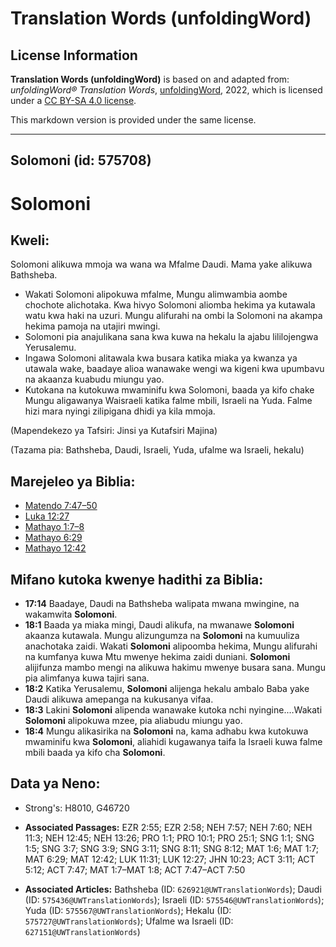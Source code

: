 # Translation Words (unfoldingWord)

## License Information

**Translation Words (unfoldingWord)** is based on and adapted from: _unfoldingWord® Translation Words_, [unfoldingWord](https://unfoldingword.org/utw), 2022, which is licensed under a [CC BY-SA 4.0 license](https://creativecommons.org/licenses/by-sa/4.0/legalcode.en).

This markdown version is provided under the same license.



--------------------------------

## Solomoni (id: 575708)

Solomoni
========

Kweli:
------

Solomoni alikuwa mmoja wa wana wa Mfalme Daudi. Mama yake alikuwa Bathsheba.

* Wakati Solomoni alipokuwa mfalme, Mungu alimwambia aombe chochote alichotaka. Kwa hivyo Solomoni aliomba hekima ya kutawala watu kwa haki na uzuri. Mungu alifurahi na ombi la Solomoni na akampa hekima pamoja na utajiri mwingi.
* Solomoni pia anajulikana sana kwa kuwa na hekalu la ajabu lililojengwa Yerusalemu.
* Ingawa Solomoni alitawala kwa busara katika miaka ya kwanza ya utawala wake, baadaye alioa wanawake wengi wa kigeni kwa upumbavu na akaanza kuabudu miungu yao.
* Kutokana na kutokuwa mwaminifu kwa Solomoni, baada ya kifo chake Mungu aligawanya Waisraeli katika falme mbili, Israeli na Yuda. Falme hizi mara nyingi zilipigana dhidi ya kila mmoja.

(Mapendekezo ya Tafsiri: Jinsi ya Kutafsiri Majina)

(Tazama pia: Bathsheba, Daudi, Israeli, Yuda, ufalme wa Israeli, hekalu)

Marejeleo ya Biblia:
--------------------

* [Matendo 7:47–50](https://ref.ly/Acts7:47-Acts7:50)
* [Luka 12:27](https://ref.ly/Luke12:27)
* [Mathayo 1:7–8](https://ref.ly/Matt1:7-Matt1:8)
* [Mathayo 6:29](https://ref.ly/Matt6:29)
* [Mathayo 12:42](https://ref.ly/Matt12:42)

Mifano kutoka kwenye hadithi za Biblia:
---------------------------------------

* **17:14** Baadaye, Daudi na Bathsheba walipata mwana mwingine, na wakamwita **Solomoni**.
* **18:1** Baada ya miaka mingi, Daudi alikufa, na mwanawe **Solomoni** akaanza kutawala. Mungu alizungumza na **Solomoni** na kumuuliza anachotaka zaidi. Wakati **Solomoni** alipoomba hekima, Mungu alifurahi na kumfanya kuwa Mtu mwenye hekima zaidi duniani. **Solomoni** alijifunza mambo mengi na alikuwa hakimu mwenye busara sana. Mungu pia alimfanya kuwa tajiri sana.
* **18:2** Katika Yerusalemu, **Solomoni** alijenga hekalu ambalo Baba yake Daudi alikuwa amepanga na kukusanya vifaa.
* **18:3** Lakini **Solomoni** alipenda wanawake kutoka nchi nyingine.…Wakati **Solomoni** alipokuwa mzee, pia aliabudu miungu yao.
* **18:4** Mungu alikasirika na **Solomoni** na, kama adhabu kwa kutokuwa mwaminifu kwa **Solomoni**, aliahidi kugawanya taifa la Israeli kuwa falme mbili baada ya kifo cha **Solomoni**.

Data ya Neno:
-------------

* Strong's: H8010, G46720

* **Associated Passages:** EZR 2:55; EZR 2:58; NEH 7:57; NEH 7:60; NEH 11:3; NEH 12:45; NEH 13:26; PRO 1:1; PRO 10:1; PRO 25:1; SNG 1:1; SNG 1:5; SNG 3:7; SNG 3:9; SNG 3:11; SNG 8:11; SNG 8:12; MAT 1:6; MAT 1:7; MAT 6:29; MAT 12:42; LUK 11:31; LUK 12:27; JHN 10:23; ACT 3:11; ACT 5:12; ACT 7:47; MAT 1:7–MAT 1:8; ACT 7:47–ACT 7:50
* **Associated Articles:** Bathsheba (ID: `626921@UWTranslationWords`); Daudi (ID: `575436@UWTranslationWords`); Israeli (ID: `575546@UWTranslationWords`); Yuda (ID: `575567@UWTranslationWords`); Hekalu (ID: `575727@UWTranslationWords`); Ufalme wa Israeli (ID: `627151@UWTranslationWords`)

